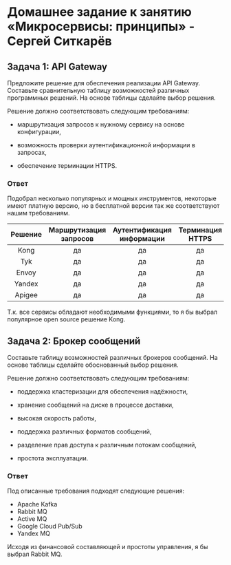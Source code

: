 # Домашнее задание к занятию «Микросервисы: принципы» - Сергей Ситкарёв

## Задача 1: API Gateway

Предложите решение для обеспечения реализации API Gateway. Составьте сравнительную таблицу возможностей различных программных решений. На основе таблицы сделайте выбор решения.

Решение должно соответствовать следующим требованиям:

- маршрутизация запросов к нужному сервису на основе конфигурации,

- возможность проверки аутентификационной информации в запросах,

- обеспечение терминации HTTPS.

### Ответ

Подобрал несколько популярных и мощных инструментов, некоторые имеют платную версию, но в бесплатной версии так же соответствуют нашим требованиям.

| Решение | Маршрутизация запросов | Аутентификация информации | Терминация HTTPS |
|:---:|:---:|:---:|:---:|
Kong | да | да | да |
Tyk | да | да | да |
Envoy | да | да | да |
Yandex | да | да | да |
Apigee |да | да | да |

Т.к. все сервисы обладают необходимыми функциями, то я бы выбрал популярное open source решение Kong.

## Задача 2: Брокер сообщений

Составьте таблицу возможностей различных брокеров сообщений. На основе таблицы сделайте обоснованный выбор решения.

Решение должно соответствовать следующим требованиям:

- поддержка кластеризации для обеспечения надёжности,

- хранение сообщений на диске в процессе доставки,

- высокая скорость работы,

- поддержка различных форматов сообщений,

- разделение прав доступа к различным потокам сообщений,

- простота эксплуатации.

### Ответ

Под описанные требования подходят следующие решения:

- Apache Kafka
- Rabbit MQ
- Active MQ
- Google Cloud Pub/Sub
- Yandex MQ

Исходя из финансовой составляющей и простоты управления, я бы выбрал Rabbit MQ.